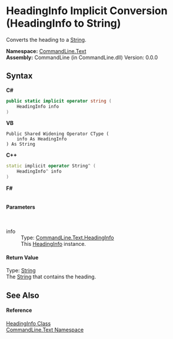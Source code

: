 # HeadingInfo&nbsp;Implicit Conversion (HeadingInfo to String)
 

Converts the heading to a <a href="https://docs.microsoft.com/dotnet/api/system.string" target="_blank">String</a>.

**Namespace:**&nbsp;<a href="N_CommandLine_Text">CommandLine.Text</a><br />**Assembly:**&nbsp;CommandLine (in CommandLine.dll) Version: 0.0.0

## Syntax

**C#**<br />
``` C#
public static implicit operator string (
	HeadingInfo info
)
```

**VB**<br />
``` VB
Public Shared Widening Operator CType ( 
	info As HeadingInfo
) As String
```

**C++**<br />
``` C++
static implicit operator String^ (
	HeadingInfo^ info
)
```

**F#**<br />
``` F#

```


#### Parameters
&nbsp;<dl><dt>info</dt><dd>Type: <a href="T_CommandLine_Text_HeadingInfo">CommandLine.Text.HeadingInfo</a><br />This <a href="T_CommandLine_Text_HeadingInfo">HeadingInfo</a> instance.</dd></dl>

#### Return Value
Type: <a href="https://docs.microsoft.com/dotnet/api/system.string" target="_blank">String</a><br />The <a href="https://docs.microsoft.com/dotnet/api/system.string" target="_blank">String</a> that contains the heading.

## See Also


#### Reference
<a href="T_CommandLine_Text_HeadingInfo">HeadingInfo Class</a><br /><a href="N_CommandLine_Text">CommandLine.Text Namespace</a><br />